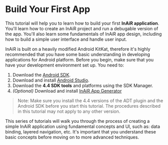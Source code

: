 Build Your First App
====================

This tutorial will help you to learn how to build your first __InAiR application__. You'll learn how to create an InAiR project and run a debugable version of the app. You'll also learn some fundamentals of InAiR app design, including how to build a simple user interface and handle user input.

InAiR is built on a heavily modified Android KitKat, therefore it's highly recommended that you have some basic understanding in developing applications for Android platform. Before you begin, make sure that you have your development environment set up. You need to:

1. Download the [Android SDK](http://developer.android.com/sdk/index.html).
2. Download and install [Android Studio](http://developer.android.com/sdk/installing/studio.html).
3. Download the **4.4 SDK tools** and platforms using the SDK Manager.
4. _(Optional)_ Download and install [InAiR App Generator](../../Airman.md)

> Note: Make sure you install the 4.4 versions of the ADT plugin and the Android SDK before you start this tutorial. The procedures described in this tutorial may not apply to any other version.

This series of tutorials will walk you through the process of creating a simple InAiR application using fundamental concepts and UI, such as: data binding, layered navigation, etc. It's important that you understand these basic concepts before moving on to more advanced techniques.
